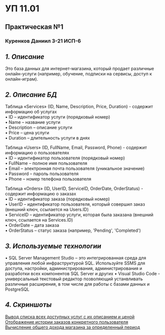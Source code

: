 # УП 11.01
## Практическая №1
### Куренков Даниил 3-21 ИСП-6

## *1. Описание*
Это база данных для интернет-магазина, который продает различные онлайн-услуги (например, обучение, подписки на сервисы, доступ к онлайн-играм).

## *2. Описание БД*
Таблица «Services» (ID, Name, Description, Price, Duration) - содержит информацию об услугах  
•	ID – идентификатор услуги (порядковый номер)  
•	Name – название услуги  
•	Description – описание услуги  
•	Price – цена услуги  
•	Duration – длительность услуги в днях  

Таблица «Users» (ID, FullName, Email, Password, Phone) - содержит информацию о пользователях  
•	ID – идентификатор пользователя (порядковый номер)  
•	FullName – полное имя пользователя  
•	Email – электронная почта пользователя (уникальное значение)  
•	Password – пароль пользователя  
•	Phone – номер телефона пользователя  

Таблица «Orders» (ID, UserID, ServiceID, OrderDate, OrderStatus) - содержит информацию о заказах  
•	ID – идентификатор заказа (порядковый номер)  
•	UserID – идентификатор пользователя, который совершил заказ (внешний ключ, ссылается на Users.ID)  
•	ServiceID – идентификатор услуги, которая была заказана (внешний ключ, ссылается на Services.ID)  
•	OrderDate – дата заказа  
•	OrderStatus – статус заказа (например, 'Pending', 'Completed')  

## *3. Используемые технологии*  
•	SQL Server Management Studio – это интегрированная среда для управления любой инфраструктурой SQL. Используйте SSMS для доступа, настройки, администрирования, администрирования и разработки всех компонентов SQL Server и других
•	Visual Studio Code - универсальный текстовый редактор позволяющий устанвливать различные расширения, в том числе для работы с базами данных и PostgreSQL

## *4. Скриншоты*
[Вывод списка всех доступных услуг с их описанием и ценой](https://github.com/daniil-vpt/new-up/blob/up-one/Demonstration/изображение_2024-10-02_140253766.png)   
[Отображение истории заказов конкретного пользователя](https://github.com/daniil-vpt/new-up/blob/up-one/Demonstration/изображение_2024-10-02_140353625.png)  
[Вычисление общего дохода магазина за определенный период](https://github.com/daniil-vpt/new-up/blob/up-one/Demonstration/изображение_2024-10-02_140421939.png)  
